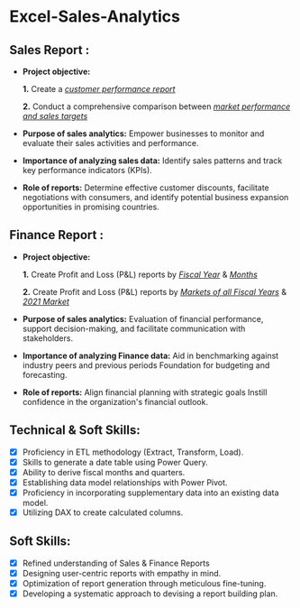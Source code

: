 # Excel-Sales-Analytics

## Sales Report :


- **Project objective:** 

    **1.** Create a _[customer performance report](https://github.com/azharahmedsyed09/Excel-Sales-Analytics/blob/main/Customer%20Net%20Performance%20Sales.pdf)_ 

    **2.** Conduct a comprehensive comparison between _[market performance and sales targets](https://github.com/azharahmedsyed09/Excel-Sales-Analytics/blob/main/Market%20Performance%20vs%20Target.pdf)_

- **Purpose of sales analytics:** Empower businesses to monitor and evaluate their sales activities and performance.

- **Importance of analyzing sales data:** Identify sales patterns and track key performance indicators (KPIs).

- **Role of reports:** Determine effective customer discounts, facilitate negotiations with consumers, and identify potential business expansion opportunities in promising countries.


## Finance Report :

- **Project objective:** 

    **1.** Create Profit and Loss (P&L) reports by _[Fiscal Year](https://github.com/azharahmedsyed09/Excel-Sales-Analytics/blob/main/P%26L%20Statement%20by%20Fiscal%20Year.pdf)_ & _[Months](https://github.com/azharahmedsyed09/Excel-Sales-Analytics/blob/main/P%26L%20Statement%20by%20Months.pdf)_ 

   **2.** Create Profit and Loss (P&L) reports by _[Markets of all Fiscal Years](https://github.com/azharahmedsyed09/Excel-Sales-Analytics/blob/main/P%20%26%20L%20By%20country%20all%20years.pdf)_ &  [_2021 Market_](https://github.com/azharahmedsyed09/Excel-Sales-Analytics/blob/main/P%26L%20Statement%20by%20Markets.pdf)

- **Purpose of sales analytics:** Evaluation of financial performance, support decision-making, and facilitate communication with stakeholders.

- **Importance of analyzing Finance data:** Aid in benchmarking against industry peers and previous periods Foundation for budgeting and forecasting.

- **Role of reports:** Align financial planning with strategic goals Instill confidence in the organization's financial outlook.


## Technical & Soft Skills:
- [x]	Proficiency in ETL methodology (Extract, Transform, Load).
- [x]	Skills to generate a date table using Power Query.
- [x]	Ability to derive fiscal months and quarters.
- [x]	Establishing data model relationships with Power Pivot.
- [x]	Proficiency in incorporating supplementary data into an existing data model.
- [x]	Utilizing DAX to create calculated columns.

## Soft Skills:
- [x]	Refined understanding of Sales & Finance Reports
- [x]	Designing user-centric reports with empathy in mind.
- [x]	Optimization of report generation through meticulous fine-tuning.
- [x]	Developing a systematic approach to devising a report building plan.
